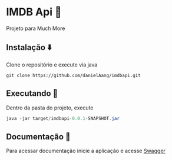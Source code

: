 # IMDB Api :movie_camera: 

Projeto para Much More

## Instalação :arrow_down:

Clone o repositório e execute via java

```git
git clone https://github.com/danielAang/imdbapi.git
```

## Executando :runner:

Dentro da pasta do projeto, execute

```java
java -jar target/imdbapi-0.0.1-SNAPSHOT.jar
```

## Documentação :green_book:

Para acessar documentação inicie a aplicação e acesse
[Swagger](http://localhost:8080/api/swagger-ui.html#/)
